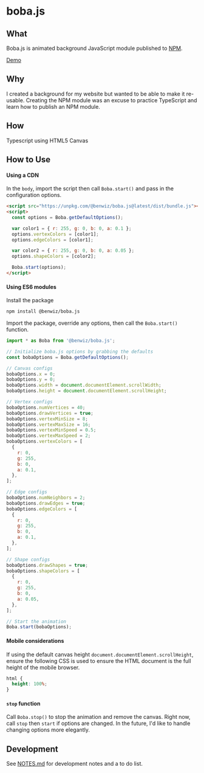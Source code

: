 # boba.js

## What

Boba.js is animated background JavaScript module published to [NPM](https://www.npmjs.com/package/@benwiz/boba.js).

[Demo](https://benwiz.io/boba.js/)

## Why

I created a background for my website but wanted to be able to make it re-usable. Creating the NPM module was an excuse to practice TypeScript and learn how to publish an NPM module.

## How

Typescript using HTML5 Canvas

## How to Use

#### Using a CDN

In the `body`, import the script then call `Boba.start()` and pass in the configuration options.

```html
<script src="https://unpkg.com/@benwiz/boba.js@latest/dist/bundle.js"></script>
<script>
  const options = Boba.getDefaultOptions();

  var color1 = { r: 255, g: 0, b: 0, a: 0.1 };
  options.vertexColors = [color1];
  options.edgeColors = [color1];

  var color2 = { r: 255, g: 0, b: 0, a: 0.05 };
  options.shapeColors = [color2];

  Boba.start(options);
</script>
```

#### Using ES6 modules

Install the package

```sh
npm install @benwiz/boba.js
```

Import the package, override any options, then call the `Boba.start()` function.

```js
import * as Boba from '@benwiz/boba.js';

// Initialize boba.js options by grabbing the defaults
const bobaOptions = Boba.getDefaultOptions();

// Canvas configs
bobaOptions.x = 0;
bobaOptions.y = 0;
bobaOptions.width = document.documentElement.scrollWidth;
bobaOptions.height = document.documentElement.scrollHeight;

// Vertex configs
bobaOptions.numVertices = 40;
bobaOptions.drawVertices = true;
bobaOptions.vertexMinSize = 8;
bobaOptions.vertexMaxSize = 16;
bobaOptions.vertexMinSpeed = 0.5;
bobaOptions.vertexMaxSpeed = 2;
bobaOptions.vertexColors = [
  {
    r: 0,
    g: 255,
    b: 0,
    a: 0.1,
  },
];

// Edge configs
bobaOptions.numNeighbors = 2;
bobaOptions.drawEdges = true;
bobaOptions.edgeColors = [
  {
    r: 0,
    g: 255,
    b: 0,
    a: 0.1,
  },
];

// Shape configs
bobaOptions.drawShapes = true;
bobaOptions.shapeColors = [
  {
    r: 0,
    g: 255,
    b: 0,
    a: 0.05,
  },
];

// Start the animation
Boba.start(bobaOptions);
```

#### Mobile considerations

If using the default canvas height `document.documentElement.scrollHeight`, ensure the following CSS is used to ensure the HTML document is the full height of the mobile browser.

```css
html {
  height: 100%;
}
```

#### `stop` function

Call `Boba.stop()` to stop the animation and remove the canvas. Right now, call `stop` then `start` if options are changed. In the future, I'd like to handle changing options more elegantly.

## Development

See [NOTES.md](./NOTES.md) for development notes and a to do list.
